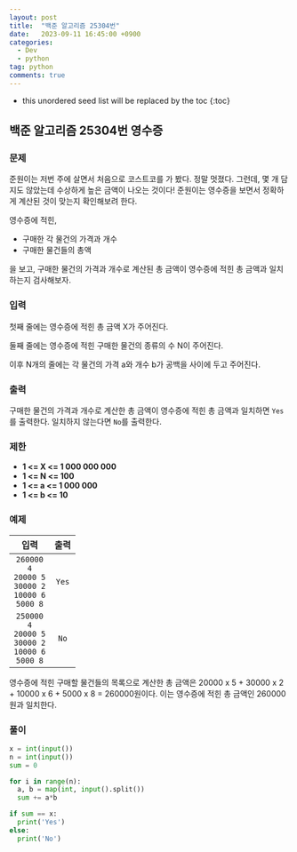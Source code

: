 ```yaml
---
layout: post
title:  "백준 알고리즘 25304번"
date:   2023-09-11 16:45:00 +0900
categories: 
  - Dev
  - python
tag: python
comments: true
---
```


* this unordered seed list will be replaced by the toc
{:toc}

## 백준 알고리즘 25304번 영수증

### 문제

준원이는 저번 주에 살면서 처음으로 코스트코를 가 봤다. 정말 멋졌다. 그런데, 몇 개 담지도 않았는데 수상하게 높은 금액이 나오는 것이다! 준원이는 영수증을 보면서 정확하게 계산된 것이 맞는지 확인해보려 한다.  

영수증에 적힌,

- 구매한 각 물건의 가격과 개수
- 구매한 물건들의 총액

을 보고, 구매한 물건의 가격과 개수로 계산된 총 금액이 영수증에 적힌 총 금액과 일치하는지 검사해보자.

### 입력

첫째 줄에는 영수증에 적힌 총 금액 X가 주어진다.  

둘째 줄에는 영수증에 적힌 구매한 물건의 종류의 수 N이 주어진다.  

이후 N개의 줄에는 각 물건의 가격 a와 개수 b가 공백을 사이에 두고 주어진다.

### 출력

구매한 물건의 가격과 개수로 계산한 총 금액이 영수증에 적힌 총 금액과 일치하면 `Yes`를 출력한다. 일치하지 않는다면 `No`를 출력한다.

### 제한

- **1 <= X <= 1 000 000 000**
- **1 <= N <= 100**
- **1 <= a <= 1 000 000**
- **1 <= b <= 10**

### 예제

| 입력 | 출력 |
| :--: | :--: |
| `260000` <br/> `4` <br/> `20000 5` <br/> `30000 2` <br/> `10000 6` <br/> `5000 8` | `Yes` |
| `250000` <br/> `4` <br/> `20000 5` <br/> `30000 2` <br/> `10000 6` <br/> `5000 8` | `No` |

영수증에 적힌 구매할 물건들의 목록으로 계산한 총 금액은 20000 x 5 + 30000 x 2 + 10000 x 6 + 5000 x 8 = 260000원이다. 이는 영수증에 적힌 총 금액인 260000원과 일치한다.

### 풀이

```py
x = int(input())
n = int(input())
sum = 0

for i in range(n):
  a, b = map(int, input().split())
  sum += a*b

if sum == x:
  print('Yes')
else:
  print('No')

```